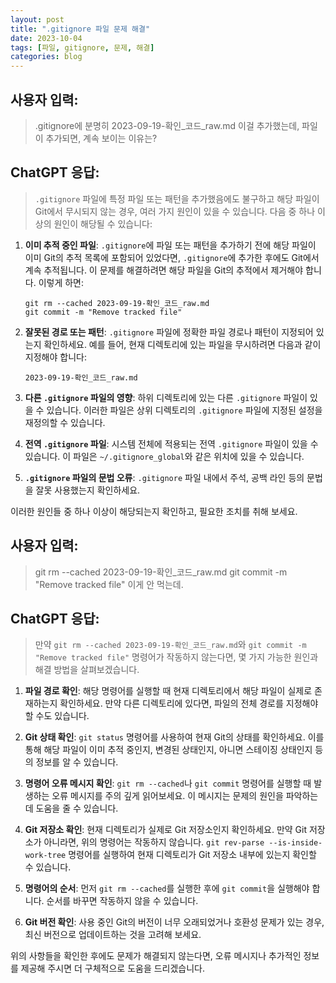 ```yaml
---
layout: post
title: ".gitignore 파일 문제 해결"
date: 2023-10-04
tags: [파일, gitignore, 문제, 해결]
categories: blog
---
```


## 사용자 입력:
> .gitignore에 분명히 2023-09-19-확인_코드_raw.md 이걸 추가했는데, 파일이 추가되면, 계속 보이는 이유는?

## ChatGPT 응답:
> `.gitignore` 파일에 특정 파일 또는 패턴을 추가했음에도 불구하고 해당 파일이 Git에서 무시되지 않는 경우, 여러 가지 원인이 있을 수 있습니다. 다음 중 하나 이상의 원인이 해당될 수 있습니다:

1. **이미 추적 중인 파일**: `.gitignore`에 파일 또는 패턴을 추가하기 전에 해당 파일이 이미 Git의 추적 목록에 포함되어 있었다면, `.gitignore`에 추가한 후에도 Git에서 계속 추적됩니다. 이 문제를 해결하려면 해당 파일을 Git의 추적에서 제거해야 합니다. 이렇게 하면:
   ```
   git rm --cached 2023-09-19-확인_코드_raw.md
   git commit -m "Remove tracked file"
   ```

2. **잘못된 경로 또는 패턴**: `.gitignore` 파일에 정확한 파일 경로나 패턴이 지정되어 있는지 확인하세요. 예를 들어, 현재 디렉토리에 있는 파일을 무시하려면 다음과 같이 지정해야 합니다:
   ```
   2023-09-19-확인_코드_raw.md
   ```

3. **다른 `.gitignore` 파일의 영향**: 하위 디렉토리에 있는 다른 `.gitignore` 파일이 있을 수 있습니다. 이러한 파일은 상위 디렉토리의 `.gitignore` 파일에 지정된 설정을 재정의할 수 있습니다.

4. **전역 `.gitignore` 파일**: 시스템 전체에 적용되는 전역 `.gitignore` 파일이 있을 수 있습니다. 이 파일은 `~/.gitignore_global`와 같은 위치에 있을 수 있습니다.

5. **`.gitignore` 파일의 문법 오류**: `.gitignore` 파일 내에서 주석, 공백 라인 등의 문법을 잘못 사용했는지 확인하세요.

이러한 원인들 중 하나 이상이 해당되는지 확인하고, 필요한 조치를 취해 보세요.

## 사용자 입력:
> git rm --cached 2023-09-19-확인_코드_raw.md
git commit -m "Remove tracked file"
 이게 안 먹는데.

## ChatGPT 응답:
> 만약 `git rm --cached 2023-09-19-확인_코드_raw.md`와 `git commit -m "Remove tracked file"` 명령어가 작동하지 않는다면, 몇 가지 가능한 원인과 해결 방법을 살펴보겠습니다.

1. **파일 경로 확인**: 해당 명령어를 실행할 때 현재 디렉토리에서 해당 파일이 실제로 존재하는지 확인하세요. 만약 다른 디렉토리에 있다면, 파일의 전체 경로를 지정해야 할 수도 있습니다.

2. **Git 상태 확인**: `git status` 명령어를 사용하여 현재 Git의 상태를 확인하세요. 이를 통해 해당 파일이 이미 추적 중인지, 변경된 상태인지, 아니면 스테이징 상태인지 등의 정보를 알 수 있습니다.

3. **명령어 오류 메시지 확인**: `git rm --cached`나 `git commit` 명령어를 실행할 때 발생하는 오류 메시지를 주의 깊게 읽어보세요. 이 메시지는 문제의 원인을 파악하는 데 도움을 줄 수 있습니다.

4. **Git 저장소 확인**: 현재 디렉토리가 실제로 Git 저장소인지 확인하세요. 만약 Git 저장소가 아니라면, 위의 명령어는 작동하지 않습니다. `git rev-parse --is-inside-work-tree` 명령어를 실행하여 현재 디렉토리가 Git 저장소 내부에 있는지 확인할 수 있습니다.

5. **명령어의 순서**: 먼저 `git rm --cached`를 실행한 후에 `git commit`을 실행해야 합니다. 순서를 바꾸면 작동하지 않을 수 있습니다.

6. **Git 버전 확인**: 사용 중인 Git의 버전이 너무 오래되었거나 호환성 문제가 있는 경우, 최신 버전으로 업데이트하는 것을 고려해 보세요.

위의 사항들을 확인한 후에도 문제가 해결되지 않는다면, 오류 메시지나 추가적인 정보를 제공해 주시면 더 구체적으로 도움을 드리겠습니다.

